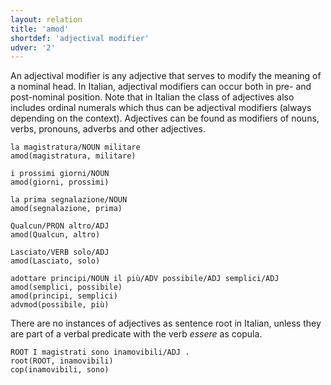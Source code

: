 ```yaml
---
layout: relation
title: 'amod'
shortdef: 'adjectival modifier'
udver: '2'
---
```


An adjectival modifier is any adjective that serves to modify the meaning of a nominal head. In Italian, adjectival modifiers can occur both in pre- and post-nominal position. Note that in Italian the class of adjectives also includes ordinal numerals which thus can be adjectival modifiers (always depending on the context). Adjectives can be found as modifiers of nouns, verbs, pronouns, adverbs and other adjectives. 

~~~ sdparse
la magistratura/NOUN militare
amod(magistratura, militare)
~~~
~~~ sdparse
i prossimi giorni/NOUN
amod(giorni, prossimi)
~~~
~~~ sdparse
la prima segnalazione/NOUN
amod(segnalazione, prima)
~~~
~~~ sdparse
Qualcun/PRON altro/ADJ 
amod(Qualcun, altro)
~~~
~~~ sdparse
Lasciato/VERB solo/ADJ 
amod(Lasciato, solo)
~~~
~~~ sdparse
adottare principi/NOUN il più/ADV possibile/ADJ semplici/ADJ 
amod(semplici, possibile)
amod(principi, semplici)
advmod(possibile, più)
~~~

There are no instances of adjectives as sentence root in Italian, unless they are part of a verbal predicate with the verb *essere* as copula. 

~~~ sdparse
ROOT I magistrati sono inamovibili/ADJ .
root(ROOT, inamovibili)
cop(inamovibili, sono)
~~~
<!-- Interlanguage links updated Út zář 29 20:31:42 CEST 2020 -->

